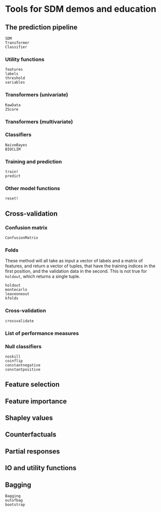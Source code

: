 # Tools for SDM demos and education

## The prediction pipeline

```@docs
SDM
Transformer
Classifier
```

### Utility functions

```@docs
features
labels
threshold
variables
```

### Transformers (univariate)

```@docs
RawData
ZScore
```

### Transformers (multivariate)

### Classifiers

```@docs
NaiveBayes
BIOCLIM
```

### Training and prediction

```@docs
train!
predict
```

### Other model functions

```@docs
reset!
```

## Cross-validation

### Confusion matrix

```@docs
ConfusionMatrix
```

### Folds

These method will all take as input a vector of labels and a matrix of features,
and return a vector of tuples, that have the training indices in the first
position, and the validation data in the second. This is not true for `holdout`,
which returns a single tuple.

```@docs
holdout
montecarlo
leaveoneout
kfolds
```

### Cross-validation

```@docs
crossvalidate
```

### List of performance measures

### Null classifiers

```@docs
noskill
coinflip
constantnegative
constantpositive
```

## Feature selection

## Feature importance

## Shapley values

## Counterfactuals

## Partial responses

## IO and utility functions

## Bagging

```@docs
Bagging
outofbag
bootstrap
```

